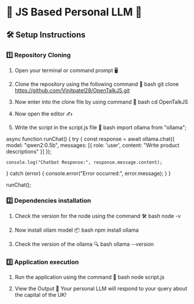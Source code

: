 # 🌟 JS Based Personal LLM 🌟

## 🛠 Setup Instructions

### 1️⃣ Repository Cloning

1. Open your terminal or command prompt 🖥
2. Clone the repository using the following command 🔗
   bash
   git clone https://github.com/Vinitpatel28/OpenTalkJS.git
   
3. Now enter into the clone file by using command 📂
   bash
   cd OpenTalkJS
   
4. Now open the editor ✍
5. Write the script in the script.js file 📝
   bash
   import ollama from "ollama";
   

async function runChat() {
try {
const response = await ollama.chat({
model: "qwen2:0.5b",
messages: [{ role: 'user', content: "Write product descriptions" }]
});

    console.log("Chatbot Response:", response.message.content);

} catch (error) {
console.error("Error occurred:", error.message);
}
}

runChat();

### 2️⃣ Dependencies installation

1. Check the version for the node using the command 🛠
   bash
   node -v
   
2. Now install ollam model 📦
   bash
   npm install ollama
   
3. Check the version of the ollama 🔍
   bash
   ollama --version
   

### 3️⃣ Application execution

1. Run the application using the command 🚦
   bash
   node script.js
   
2. View the Output 🎉
   Your personal LLM will respond to your query about the capital of the UK!
